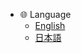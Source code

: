 <!-- markdownlint-disable MD041 -->

- :globe_with_meridians: Language
  - [English](/)
  - [日本語](/ja/)
